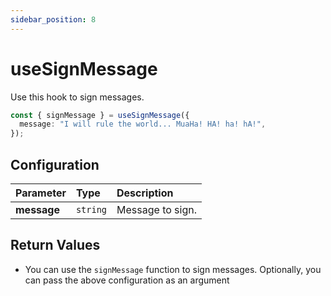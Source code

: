 ```yaml
---
sidebar_position: 8
---
```


# useSignMessage

Use this hook to sign messages.

```ts
const { signMessage } = useSignMessage({
  message: "I will rule the world... MuaHa! HA! ha! hA!",
});
```

## Configuration

| Parameter   | Type     | Description      |
| :---------- | :------- | :--------------- |
| **message** | `string` | Message to sign. |

## Return Values

- You can use the `signMessage` function to sign messages. Optionally, you can pass the above configuration as an argument
